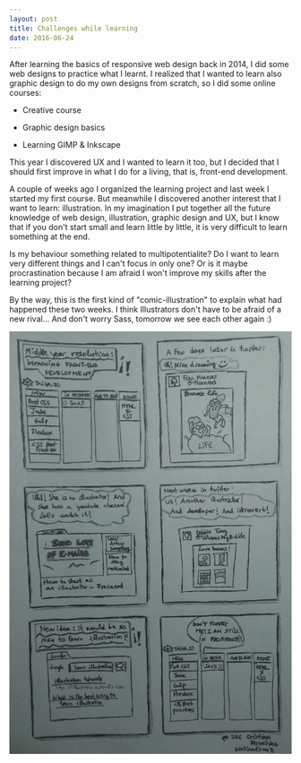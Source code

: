 ```yaml
---
layout: post
title: Challenges while learning
date: 2016-06-24
---
```


After learning the basics of responsive web design back in 2014, I did some web designs to practice what I learnt. I realized that I wanted to learn also graphic design to do my own designs from scratch, so I did some online courses:
   
- Creative course

- Graphic design basics

- Learning GIMP & Inkscape

This year I discovered UX and I wanted to learn it too, but I decided that I should first improve in what I do for a living, that is, front-end development. 

A couple of weeks ago I organized the learning project and last week I started my first course. But meanwhile I discovered another interest that I want to learn: illustration. In my imagination I put together all the future knowledge of web design, illustration, graphic design and UX, but I know that if you don't start small and learn little by little, it is very difficult to learn something at the end.

Is my behaviour something related to multipotentialite? Do I want to learn very different things and I can't focus in only one? Or is it maybe procrastination because I am afraid I won't improve my skills after the learning project?

By the way, this is the first kind of "comic-illustration" to explain what had happened these two weeks. I think Illustrators don't have to be afraid of a new rival... And don't worry Sass, tomorrow we see each other again :)


<img src="../images/blog/learning_comic_colored.jpg" alt="Learning challenges comic" />

